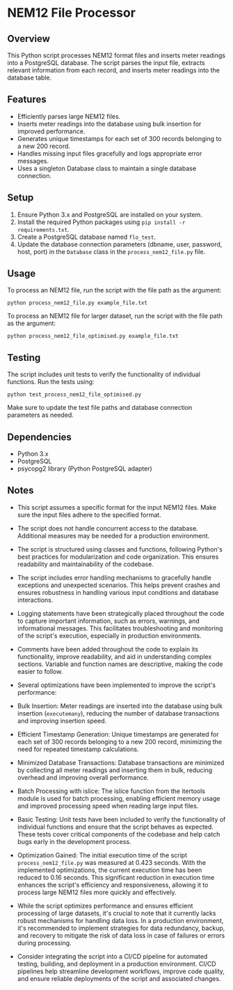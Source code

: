 # NEM12 File Processor

## Overview
This Python script processes NEM12 format files and inserts meter readings into a PostgreSQL database. The script parses the input file, extracts relevant information from each record, and inserts meter readings into the database table.

## Features
- Efficiently parses large NEM12 files.
- Inserts meter readings into the database using bulk insertion for improved performance.
- Generates unique timestamps for each set of 300 records belonging to a new 200 record.
- Handles missing input files gracefully and logs appropriate error messages.
- Uses a singleton Database class to maintain a single database connection.

## Setup
1. Ensure Python 3.x and PostgreSQL are installed on your system.
2. Install the required Python packages using `pip install -r requirements.txt`.
3. Create a PostgreSQL database named `flo_test`.
4. Update the database connection parameters (dbname, user, password, host, port) in the `Database` class in the `process_nem12_file.py` file.

## Usage
To process an NEM12 file, run the script with the file path as the argument:
```
python process_nem12_file.py example_file.txt
```
To process an NEM12 file for larger dataset, run the script with the file path as the argument:
```
python process_nem12_file_optimised.py example_file.txt
```

## Testing
The script includes unit tests to verify the functionality of individual functions. Run the tests using:
```
python test_process_nem12_file_optimised.py
```
Make sure to update the test file paths and database connection parameters as needed.

## Dependencies
- Python 3.x
- PostgreSQL
- psycopg2 library (Python PostgreSQL adapter)

## Notes
- This script assumes a specific format for the input NEM12 files. Make sure the input files adhere to the specified format.
- The script does not handle concurrent access to the database. Additional measures may be needed for a production environment.
- The script is structured using classes and functions, following Python's best practices for modularization and code organization. This ensures readability and maintainability of the codebase.
- The script includes error handling mechanisms to gracefully handle exceptions and unexpected scenarios. This helps prevent crashes and ensures robustness in handling various input conditions and database interactions.
- Logging statements have been strategically placed throughout the code to capture important information, such as errors, warnings, and informational messages. This facilitates troubleshooting and monitoring of the script's execution, especially in production environments.
- Comments have been added throughout the code to explain its functionality, improve readability, and aid in understanding complex sections. Variable and function names are descriptive, making the code easier to follow.
-  Several optimizations have been implemented to improve the script's performance:
  - Bulk Insertion: Meter readings are inserted into the database using bulk insertion (`executemany`), reducing the number of database transactions and improving insertion speed.
  - Efficient Timestamp Generation: Unique timestamps are generated for each set of 300 records belonging to a new 200 record, minimizing the need for repeated timestamp calculations.
  - Minimized Database Transactions: Database transactions are minimized by collecting all meter readings and inserting them in bulk, reducing overhead and improving overall performance.
  - Batch Processing with islice: The islice function from the itertools module is used for batch processing, enabling efficient memory usage and improved processing speed when reading large input files.

- Basic Testing: Unit tests have been included to verify the functionality of individual functions and ensure that the script behaves as expected. These tests cover critical components of the codebase and help catch bugs early in the development process.

- Optimization Gained: The initial execution time of the script `process_nem12_file.py` was measured at 0.423 seconds. With the implemented optimizations, the current execution time has been reduced to 0.16 seconds. This significant reduction in execution time enhances the script's efficiency and responsiveness, allowing it to process large NEM12 files more quickly and effectively.
- While the script optimizes performance and ensures efficient processing of large datasets, it's crucial to note that it currently lacks robust mechanisms for handling data loss. In a production environment, it's recommended to implement strategies for data redundancy, backup, and recovery to mitigate the risk of data loss in case of failures or errors during processing.
- Consider integrating the script into a CI/CD pipeline for automated testing, building, and deployment in a production environment. CI/CD pipelines help streamline development workflows, improve code quality, and ensure reliable deployments of the script and associated changes.







